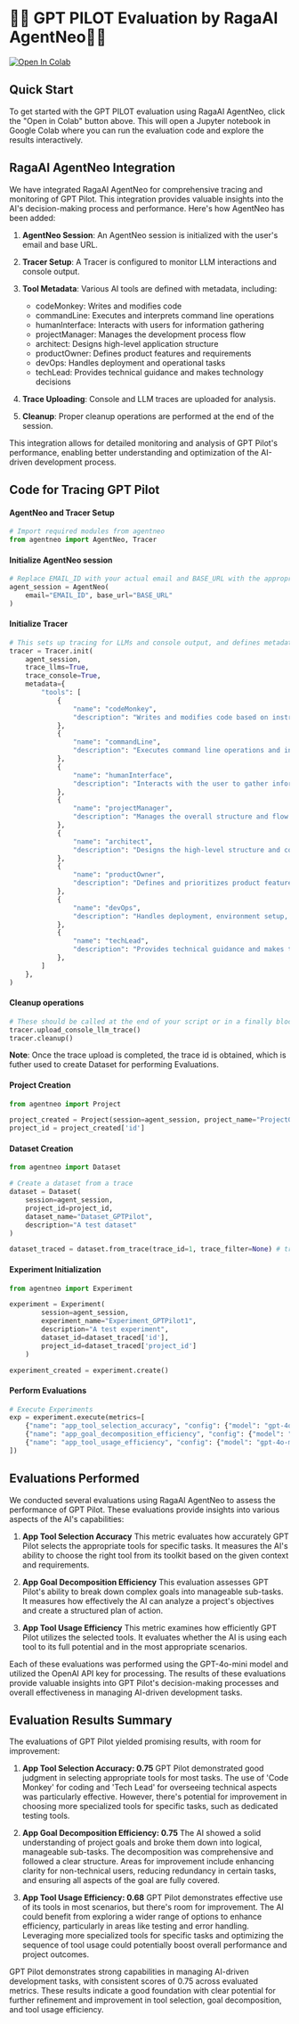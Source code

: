 # 🧑‍✈️ GPT PILOT Evaluation by RagaAI AgentNeo🧑‍✈️

[![Open In Colab](https://colab.research.google.com/assets/colab-badge.svg)](https://colab.research.google.com/drive/1oYBNowEBisOrZ-xdipbHvjy8dsla50jV?usp=sharing)

## Quick Start

To get started with the GPT PILOT evaluation using RagaAI AgentNeo, click the "Open in Colab" button above. This will open a Jupyter notebook in Google Colab where you can run the evaluation code and explore the results interactively.


## RagaAI AgentNeo Integration

We have integrated RagaAI AgentNeo for comprehensive tracing and monitoring of GPT Pilot. This integration provides valuable insights into the AI's decision-making process and performance. Here's how AgentNeo has been added:

1. **AgentNeo Session**: An AgentNeo session is initialized with the user's email and base URL.

2. **Tracer Setup**: A Tracer is configured to monitor LLM interactions and console output.

3. **Tool Metadata**: Various AI tools are defined with metadata, including:
   - codeMonkey: Writes and modifies code
   - commandLine: Executes and interprets command line operations
   - humanInterface: Interacts with users for information gathering
   - projectManager: Manages the development process flow
   - architect: Designs high-level application structure
   - productOwner: Defines product features and requirements
   - devOps: Handles deployment and operational tasks
   - techLead: Provides technical guidance and makes technology decisions

4. **Trace Uploading**: Console and LLM traces are uploaded for analysis.

5. **Cleanup**: Proper cleanup operations are performed at the end of the session.

This integration allows for detailed monitoring and analysis of GPT Pilot's performance, enabling better understanding and optimization of the AI-driven development process.

## Code for Tracing GPT Pilot

#### AgentNeo and Tracer Setup
```python
# Import required modules from agentneo
from agentneo import AgentNeo, Tracer
```

#### Initialize AgentNeo session
```py
# Replace EMAIL_ID with your actual email and BASE_URL with the appropriate URL
agent_session = AgentNeo(
    email="EMAIL_ID", base_url="BASE_URL"
)
```

#### Initialize Tracer
```py
# This sets up tracing for LLMs and console output, and defines metadata for various tools
tracer = Tracer.init(
    agent_session,
    trace_llms=True,
    trace_console=True,
    metadata={
        "tools": [
            {
                "name": "codeMonkey",
                "description": "Writes and modifies code based on instructions",
            },
            {
                "name": "commandLine",
                "description": "Executes command line operations and interprets their results",
            },
            {
                "name": "humanInterface",
                "description": "Interacts with the user to gather information or clarifications",
            },
            {
                "name": "projectManager",
                "description": "Manages the overall structure and flow of the development process",
            },
            {
                "name": "architect",
                "description": "Designs the high-level structure and components of the application",
            },
            {
                "name": "productOwner",
                "description": "Defines and prioritizes product features and requirements",
            },
            {
                "name": "devOps",
                "description": "Handles deployment, environment setup, and other operational tasks",
            },
            {
                "name": "techLead",
                "description": "Provides technical guidance and makes technology stack decisions",
            },
        ]
    },
)
```

#### Cleanup operations
```py 
# These should be called at the end of your script or in a finally block
tracer.upload_console_llm_trace()
tracer.cleanup()
```

**Note**: Once the trace upload is completed, the trace id is obtained, which is futher used to create Dataset for performing Evaluations. 

#### Project Creation
```py
from agentneo import Project

project_created = Project(session=agent_session, project_name="ProjectGPTPilot", description="A test project").create()
project_id = project_created['id']
```

#### Dataset Creation
```py
from agentneo import Dataset

# Create a dataset from a trace
dataset = Dataset(
    session=agent_session,
    project_id=project_id, 
    dataset_name="Dataset_GPTPilot", 
    description="A test dataset"
)

dataset_traced = dataset.from_trace(trace_id=1, trace_filter=None) # trace id is obtained after trace upload
```

#### Experiment Initialization
```py
from agentneo import Experiment

experiment = Experiment(
        session=agent_session,
        experiment_name="Experiment_GPTPilot1",
        description="A test experiment",
        dataset_id=dataset_traced['id'],
        project_id=dataset_traced['project_id']
    )

experiment_created = experiment.create()
```

#### Perform Evaluations
```py
# Execute Experiments
exp = experiment.execute(metrics=[
    {"name": "app_tool_selection_accuracy", "config": {"model": "gpt-4o-mini", "OPENAI_API_KEY": "OPENAI_API_KEY"}},
    {"name": "app_goal_decomposition_efficiency", "config": {"model": "gpt-4o-mini", "OPENAI_API_KEY": "OPENAI_API_KEY"}},
    {"name": "app_tool_usage_efficiency", "config": {"model": "gpt-4o-mini", "OPENAI_API_KEY": "OPENAI_API_KEY"}}
])
```

## Evaluations Performed

We conducted several evaluations using RagaAI AgentNeo to assess the performance of GPT Pilot. These evaluations provide insights into various aspects of the AI's capabilities:

1. **App Tool Selection Accuracy**
   This metric evaluates how accurately GPT Pilot selects the appropriate tools for specific tasks. It measures the AI's ability to choose the right tool from its toolkit based on the given context and requirements.

2. **App Goal Decomposition Efficiency**
   This evaluation assesses GPT Pilot's ability to break down complex goals into manageable sub-tasks. It measures how effectively the AI can analyze a project's objectives and create a structured plan of action.

3. **App Tool Usage Efficiency**
   This metric examines how efficiently GPT Pilot utilizes the selected tools. It evaluates whether the AI is using each tool to its full potential and in the most appropriate scenarios.

Each of these evaluations was performed using the GPT-4o-mini model and utilized the OpenAI API key for processing. The results of these evaluations provide valuable insights into GPT Pilot's decision-making processes and overall effectiveness in managing AI-driven development tasks.

## Evaluation Results Summary

The evaluations of GPT Pilot yielded promising results, with room for improvement:

1. **App Tool Selection Accuracy: 0.75**
   GPT Pilot demonstrated good judgment in selecting appropriate tools for most tasks. The use of 'Code Monkey' for coding and 'Tech Lead' for overseeing technical aspects was particularly effective. However, there's potential for improvement in choosing more specialized tools for specific tasks, such as dedicated testing tools.

2. **App Goal Decomposition Efficiency: 0.75**
   The AI showed a solid understanding of project goals and broke them down into logical, manageable sub-tasks. The decomposition was comprehensive and followed a clear structure. Areas for improvement include enhancing clarity for non-technical users, reducing redundancy in certain tasks, and ensuring all aspects of the goal are fully covered.

3. **App Tool Usage Efficiency: 0.68**
   GPT Pilot demonstrates effective use of its tools in most scenarios, but there's room for improvement. The AI could benefit from exploring a wider range of options to enhance efficiency, particularly in areas like testing and error handling. Leveraging more specialized tools for specific tasks and optimizing the sequence of tool usage could potentially boost overall performance and project outcomes.

GPT Pilot demonstrates strong capabilities in managing AI-driven development tasks, with consistent scores of 0.75 across evaluated metrics. These results indicate a good foundation with clear potential for further refinement and improvement in tool selection, goal decomposition, and tool usage efficiency.
